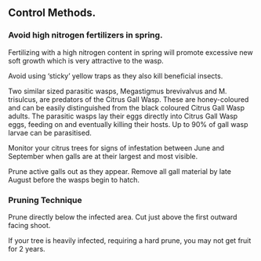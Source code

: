 ## Control Methods.

### Avoid high nitrogen fertilizers in spring.

Fertilizing with a high nitrogen content in spring will promote excessive new soft growth which is very attractive to the wasp.

Avoid using ‘sticky’ yellow traps as they also kill beneficial insects. 

Two similar sized parasitic wasps, Megastigmus brevivalvus and M. trisulcus, are predators of the Citrus Gall Wasp. These are honey-coloured and can be easily distinguished from the black coloured Citrus Gall Wasp adults. The parasitic wasps lay their eggs directly into Citrus Gall Wasp eggs, feeding on and eventually killing their hosts. Up to 90% of gall wasp larvae can be parasitised. 

Monitor your citrus trees for signs of infestation between June and September when galls are at their largest and most visible. 

Prune active galls out as they appear. Remove all gall material by late August  before the wasps begin to hatch.

### Pruning Technique

Prune directly below the infected area. Cut just above 
the first outward facing shoot.

If your tree is heavily infected, requiring a hard prune, you may not get fruit for 2 years.
